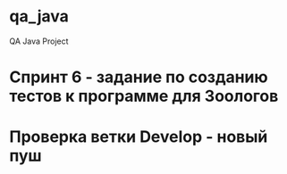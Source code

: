 # qa_java

QA Java Project

# Спринт 6 - задание по созданию тестов к программе для Зоологов

# Проверка ветки Develop - новый пуш
